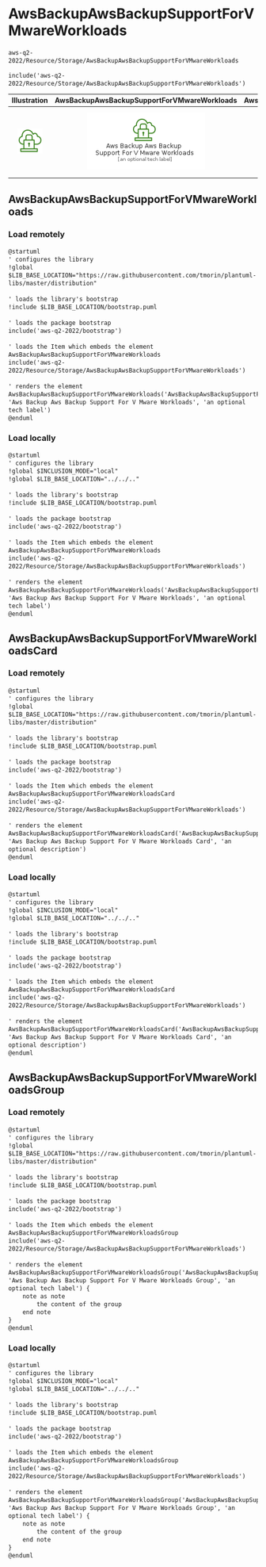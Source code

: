 # AwsBackupAwsBackupSupportForVMwareWorkloads


```text
aws-q2-2022/Resource/Storage/AwsBackupAwsBackupSupportForVMwareWorkloads
```

```text
include('aws-q2-2022/Resource/Storage/AwsBackupAwsBackupSupportForVMwareWorkloads')
```



| Illustration | AwsBackupAwsBackupSupportForVMwareWorkloads | AwsBackupAwsBackupSupportForVMwareWorkloadsCard | AwsBackupAwsBackupSupportForVMwareWorkloadsGroup |
| :---: | :---: | :---: | :---: |
| ![illustration for Illustration](../../../aws-q2-2022/Resource/Storage/AwsBackupAwsBackupSupportForVMwareWorkloads.png) | ![illustration for AwsBackupAwsBackupSupportForVMwareWorkloads](../../../aws-q2-2022/Resource/Storage/AwsBackupAwsBackupSupportForVMwareWorkloads.Local.png) | ![illustration for AwsBackupAwsBackupSupportForVMwareWorkloadsCard](../../../aws-q2-2022/Resource/Storage/AwsBackupAwsBackupSupportForVMwareWorkloadsCard.Local.png) | ![illustration for AwsBackupAwsBackupSupportForVMwareWorkloadsGroup](../../../aws-q2-2022/Resource/Storage/AwsBackupAwsBackupSupportForVMwareWorkloadsGroup.Local.png) |




## AwsBackupAwsBackupSupportForVMwareWorkloads

### Load remotely
```plantuml
@startuml
' configures the library
!global $LIB_BASE_LOCATION="https://raw.githubusercontent.com/tmorin/plantuml-libs/master/distribution"

' loads the library's bootstrap
!include $LIB_BASE_LOCATION/bootstrap.puml

' loads the package bootstrap
include('aws-q2-2022/bootstrap')

' loads the Item which embeds the element AwsBackupAwsBackupSupportForVMwareWorkloads
include('aws-q2-2022/Resource/Storage/AwsBackupAwsBackupSupportForVMwareWorkloads')

' renders the element
AwsBackupAwsBackupSupportForVMwareWorkloads('AwsBackupAwsBackupSupportForVMwareWorkloads', 'Aws Backup Aws Backup Support For V Mware Workloads', 'an optional tech label')
@enduml
```

### Load locally
```plantuml
@startuml
' configures the library
!global $INCLUSION_MODE="local"
!global $LIB_BASE_LOCATION="../../.."

' loads the library's bootstrap
!include $LIB_BASE_LOCATION/bootstrap.puml

' loads the package bootstrap
include('aws-q2-2022/bootstrap')

' loads the Item which embeds the element AwsBackupAwsBackupSupportForVMwareWorkloads
include('aws-q2-2022/Resource/Storage/AwsBackupAwsBackupSupportForVMwareWorkloads')

' renders the element
AwsBackupAwsBackupSupportForVMwareWorkloads('AwsBackupAwsBackupSupportForVMwareWorkloads', 'Aws Backup Aws Backup Support For V Mware Workloads', 'an optional tech label')
@enduml
```

## AwsBackupAwsBackupSupportForVMwareWorkloadsCard

### Load remotely
```plantuml
@startuml
' configures the library
!global $LIB_BASE_LOCATION="https://raw.githubusercontent.com/tmorin/plantuml-libs/master/distribution"

' loads the library's bootstrap
!include $LIB_BASE_LOCATION/bootstrap.puml

' loads the package bootstrap
include('aws-q2-2022/bootstrap')

' loads the Item which embeds the element AwsBackupAwsBackupSupportForVMwareWorkloadsCard
include('aws-q2-2022/Resource/Storage/AwsBackupAwsBackupSupportForVMwareWorkloads')

' renders the element
AwsBackupAwsBackupSupportForVMwareWorkloadsCard('AwsBackupAwsBackupSupportForVMwareWorkloadsCard', 'Aws Backup Aws Backup Support For V Mware Workloads Card', 'an optional description')
@enduml
```

### Load locally
```plantuml
@startuml
' configures the library
!global $INCLUSION_MODE="local"
!global $LIB_BASE_LOCATION="../../.."

' loads the library's bootstrap
!include $LIB_BASE_LOCATION/bootstrap.puml

' loads the package bootstrap
include('aws-q2-2022/bootstrap')

' loads the Item which embeds the element AwsBackupAwsBackupSupportForVMwareWorkloadsCard
include('aws-q2-2022/Resource/Storage/AwsBackupAwsBackupSupportForVMwareWorkloads')

' renders the element
AwsBackupAwsBackupSupportForVMwareWorkloadsCard('AwsBackupAwsBackupSupportForVMwareWorkloadsCard', 'Aws Backup Aws Backup Support For V Mware Workloads Card', 'an optional description')
@enduml
```

## AwsBackupAwsBackupSupportForVMwareWorkloadsGroup

### Load remotely
```plantuml
@startuml
' configures the library
!global $LIB_BASE_LOCATION="https://raw.githubusercontent.com/tmorin/plantuml-libs/master/distribution"

' loads the library's bootstrap
!include $LIB_BASE_LOCATION/bootstrap.puml

' loads the package bootstrap
include('aws-q2-2022/bootstrap')

' loads the Item which embeds the element AwsBackupAwsBackupSupportForVMwareWorkloadsGroup
include('aws-q2-2022/Resource/Storage/AwsBackupAwsBackupSupportForVMwareWorkloads')

' renders the element
AwsBackupAwsBackupSupportForVMwareWorkloadsGroup('AwsBackupAwsBackupSupportForVMwareWorkloadsGroup', 'Aws Backup Aws Backup Support For V Mware Workloads Group', 'an optional tech label') {
    note as note
        the content of the group
    end note
}
@enduml
```

### Load locally
```plantuml
@startuml
' configures the library
!global $INCLUSION_MODE="local"
!global $LIB_BASE_LOCATION="../../.."

' loads the library's bootstrap
!include $LIB_BASE_LOCATION/bootstrap.puml

' loads the package bootstrap
include('aws-q2-2022/bootstrap')

' loads the Item which embeds the element AwsBackupAwsBackupSupportForVMwareWorkloadsGroup
include('aws-q2-2022/Resource/Storage/AwsBackupAwsBackupSupportForVMwareWorkloads')

' renders the element
AwsBackupAwsBackupSupportForVMwareWorkloadsGroup('AwsBackupAwsBackupSupportForVMwareWorkloadsGroup', 'Aws Backup Aws Backup Support For V Mware Workloads Group', 'an optional tech label') {
    note as note
        the content of the group
    end note
}
@enduml
```

